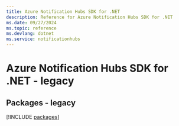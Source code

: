 ```yaml
---
title: Azure Notification Hubs SDK for .NET
description: Reference for Azure Notification Hubs SDK for .NET
ms.date: 09/27/2024
ms.topic: reference
ms.devlang: dotnet
ms.service: notificationhubs
---
```

# Azure Notification Hubs SDK for .NET - legacy
## Packages - legacy
[!INCLUDE [packages](notification-hubs-index.md)]